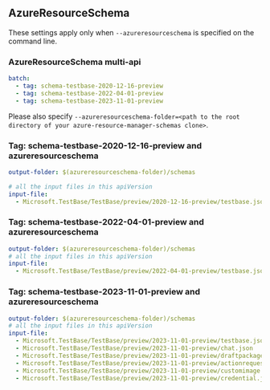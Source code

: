 ## AzureResourceSchema

These settings apply only when `--azureresourceschema` is specified on the command line.

### AzureResourceSchema multi-api

``` yaml $(azureresourceschema) && $(multiapi)
batch:
  - tag: schema-testbase-2020-12-16-preview
  - tag: schema-testbase-2022-04-01-preview
  - tag: schema-testbase-2023-11-01-preview
```

Please also specify `--azureresourceschema-folder=<path to the root directory of your azure-resource-manager-schemas clone>`.

### Tag: schema-testbase-2020-12-16-preview and azureresourceschema

``` yaml $(tag) == 'schema-testbase-2020-12-16-preview' && $(azureresourceschema)
output-folder: $(azureresourceschema-folder)/schemas

# all the input files in this apiVersion
input-file:
  - Microsoft.TestBase/TestBase/preview/2020-12-16-preview/testbase.json
```

### Tag: schema-testbase-2022-04-01-preview and azureresourceschema

``` yaml $(tag) == 'schema-testbase-2022-04-01-preview' && $(azureresourceschema)
output-folder: $(azureresourceschema-folder)/schemas
# all the input files in this apiVersion
input-file:
  - Microsoft.TestBase/TestBase/preview/2022-04-01-preview/testbase.json
```

### Tag: schema-testbase-2023-11-01-preview and azureresourceschema
``` yaml $(tag) == 'schema-testbase-2023-11-01-preview' && $(azureresourceschema)
output-folder: $(azureresourceschema-folder)/schemas
# all the input files in this apiVersion
input-file:
  - Microsoft.TestBase/TestBase/preview/2023-11-01-preview/testbase.json
  - Microsoft.TestBase/TestBase/preview/2023-11-01-preview/chat.json
  - Microsoft.TestBase/TestBase/preview/2023-11-01-preview/draftpackage.json
  - Microsoft.TestBase/TestBase/preview/2023-11-01-preview/actionrequest.json
  - Microsoft.TestBase/TestBase/preview/2023-11-01-preview/customimage.json
  - Microsoft.TestBase/TestBase/preview/2023-11-01-preview/credential.json
```